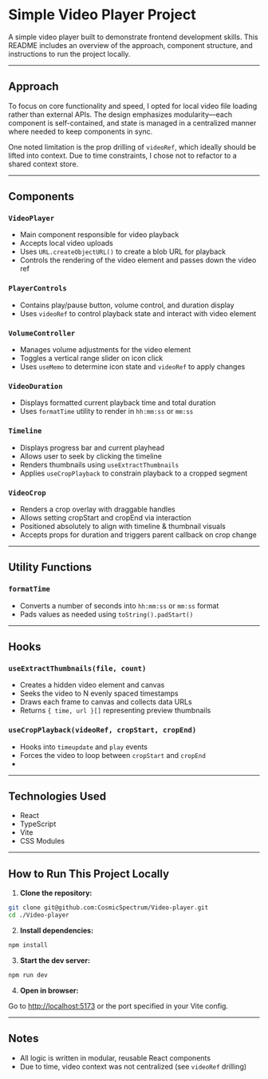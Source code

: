 # Simple Video Player Project

A simple video player built to demonstrate frontend development skills. This README includes an overview of the
approach, component structure, and instructions to run the project locally.

---

## Approach

To focus on core functionality and speed, I opted for local video file loading rather than external APIs. The design
emphasizes modularity—each component is self-contained, and state is managed in a centralized manner where needed to
keep components in sync.

One noted limitation is the prop drilling of `videoRef`, which ideally should be lifted into context. Due to time
constraints, I chose not to refactor to a shared context store.

---

## Components

### `VideoPlayer`

- Main component responsible for video playback
- Accepts local video uploads
- Uses `URL.createObjectURL()` to create a blob URL for playback
- Controls the rendering of the video element and passes down the video ref

### `PlayerControls`

- Contains play/pause button, volume control, and duration display
- Uses `videoRef` to control playback state and interact with video element

### `VolumeController`

- Manages volume adjustments for the video element
- Toggles a vertical range slider on icon click
- Uses `useMemo` to determine icon state and `videoRef` to apply changes

### `VideoDuration`

- Displays formatted current playback time and total duration
- Uses `formatTime` utility to render in `hh:mm:ss` or `mm:ss`

### `Timeline`

- Displays progress bar and current playhead
- Allows user to seek by clicking the timeline
- Renders thumbnails using `useExtractThumbnails`
- Applies `useCropPlayback` to constrain playback to a cropped segment

### `VideoCrop`

- Renders a crop overlay with draggable handles
- Allows setting cropStart and cropEnd via interaction
- Positioned absolutely to align with timeline & thumbnail visuals
- Accepts props for duration and triggers parent callback on crop change

---

## Utility Functions

### `formatTime`

- Converts a number of seconds into `hh:mm:ss` or `mm:ss` format
- Pads values as needed using `toString().padStart()`

---

## Hooks

### `useExtractThumbnails(file, count)`

- Creates a hidden video element and canvas
- Seeks the video to N evenly spaced timestamps
- Draws each frame to canvas and collects data URLs
- Returns `{ time, url }[]` representing preview thumbnails

### `useCropPlayback(videoRef, cropStart, cropEnd)`

- Hooks into `timeupdate` and `play` events
- Forces the video to loop between `cropStart` and `cropEnd`
- 
---

## Technologies Used

- React
- TypeScript
- Vite
- CSS Modules

---

## How to Run This Project Locally

1. **Clone the repository:**

```bash
git clone git@github.com:CosmicSpectrum/Video-player.git
cd ./Video-player
```

2. **Install dependencies:**

```bash
npm install
```

3. **Start the dev server:**

```bash
npm run dev
```

4. **Open in browser:**

Go to [http://localhost:5173](http://localhost:5173) or the port specified in your Vite config.

---

## Notes

- All logic is written in modular, reusable React components
- Due to time, video context was not centralized (see `videoRef` drilling)
